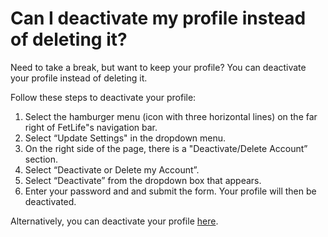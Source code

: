 # Can I deactivate my profile instead of deleting it?

Need to take a break, but want to keep your profile? You can deactivate your profile instead of deleting it.  

Follow these steps to deactivate your profile:
1. Select the hamburger menu (icon with three horizontal lines) on the far right of FetLife"s navigation bar.
2. Select “Update Settings" in the dropdown menu.
3. On the right side of the page, there is a "Deactivate/Delete Account” section.
4. Select “Deactivate or Delete my Account”.
5. Select “Deactivate” from the dropdown box that appears.
6. Enter your password and and submit the form. Your profile will then be deactivated. 

Alternatively, you can deactivate your profile [here](https://fetlife.com/deactivate).
